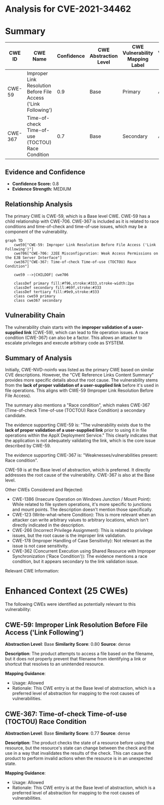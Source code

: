 # Analysis for CVE-2021-34462

# Summary
| CWE ID | CWE Name | Confidence | CWE Abstraction Level | CWE Vulnerability Mapping Label | CWE-Vulnerability Mapping Notes |
|---|---|---|---|---|---|
| CWE-59 | Improper Link Resolution Before File Access ('Link Following') | 0.9 | Base | Primary | Allowed |
| CWE-367 | Time-of-check Time-of-use (TOCTOU) Race Condition | 0.7 | Base | Secondary | Allowed |

## Evidence and Confidence

*   **Confidence Score:** 0.8
*   **Evidence Strength:** MEDIUM

## Relationship Analysis
The primary CWE is CWE-59, which is a Base level CWE. CWE-59 has a child relationship with CWE-706. CWE-367 is included as it is related to race conditions and time-of-check and time-of-use issues, which may be a component of the vulnerability.
```mermaid
graph TD
    cwe59["CWE-59: Improper Link Resolution Before File Access ('Link Following')"]
    cwe706["CWE-706: J2EE Misconfiguration: Weak Access Permissions on the EJB Server Interface"]
    cwe367["CWE-367: Time-of-check Time-of-use (TOCTOU) Race Condition"]

    cwe59 -->|CHILDOF| cwe706

    classDef primary fill:#f96,stroke:#333,stroke-width:2px
    classDef secondary fill:#69f,stroke:#333
    classDef tertiary fill:#9e9,stroke:#333
    class cwe59 primary
    class cwe367 secondary
```

## Vulnerability Chain
The vulnerability chain starts with the **improper validation of a user-supplied link** (CWE-59), which can lead to file operation issues. A race condition (CWE-367) can also be a factor. This allows an attacker to escalate privileges and execute arbitrary code as SYSTEM.

## Summary of Analysis
Initially, CWE-NVD-noinfo was listed as the primary CWE based on similar CVE descriptions. However, the "CVE Reference Links Content Summary" provides more specific details about the root cause. The vulnerability stems from the **lack of proper validation of a user-supplied link** before it's used in file operations. This aligns with CWE-59 (Improper Link Resolution Before File Access).

The summary also mentions a "Race condition", which makes CWE-367 (Time-of-check Time-of-use (TOCTOU) Race Condition) a secondary candidate.

The evidence supporting CWE-59 is: "The vulnerability exists due to the **lack of proper validation of a user-supplied link** prior to using it in file operations within the AppX Deployment Service." This clearly indicates that the application is not adequately validating the link, which is the core issue described by CWE-59.

The evidence supporting CWE-367 is: "Weaknesses/vulnerabilities present: Race condition".

CWE-59 is at the Base level of abstraction, which is preferred. It directly addresses the root cause of the vulnerability. CWE-367 is also at the Base level.

Other CWEs Considered and Rejected:

*   CWE-1386 (Insecure Operation on Windows Junction / Mount Point): While related to file system operations, it's more specific to junctions and mount points. The description doesn't mention those specifically.
*   CWE-123 (Write-what-where Condition): This is more relevant when an attacker can write arbitrary values to arbitrary locations, which isn't directly indicated in the description.
*   CWE-266 (Incorrect Privilege Assignment): This is related to privilege issues, but the root cause is the improper link validation.
*   CWE-178 (Improper Handling of Case Sensitivity): Not relevant as the issue is not case sensitivity.
*   CWE-362 (Concurrent Execution using Shared Resource with Improper Synchronization ('Race Condition')): The evidence mentions a race condition, but it appears secondary to the link validation issue.

Relevant CWE Information:

# Enhanced Context (25 CWEs)
The following CWEs were identified as potentially relevant to this vulnerability:

## CWE-59: Improper Link Resolution Before File Access ('Link Following')
**Abstraction Level**: Base
**Similarity Score**: 0.80
**Source**: dense

**Description**:
The product attempts to access a file based on the filename, but it does not properly prevent that filename from identifying a link or shortcut that resolves to an unintended resource.

**Mapping Guidance**:
- Usage: Allowed
- Rationale: This CWE entry is at the Base level of abstraction, which is a preferred level of abstraction for mapping to the root causes of vulnerabilities.

## CWE-367: Time-of-check Time-of-use (TOCTOU) Race Condition
**Abstraction Level**: Base
**Similarity Score**: 0.77
**Source**: dense

**Description**:
The product checks the state of a resource before using that resource, but the resource's state can change between the check and the use in a way that invalidates the results of the check. This can cause the product to perform invalid actions when the resource is in an unexpected state.

**Mapping Guidance**:
- Usage: Allowed
- Rationale: This CWE entry is at the Base level of abstraction, which is a preferred level of abstraction for mapping to the root causes of vulnerabilities.